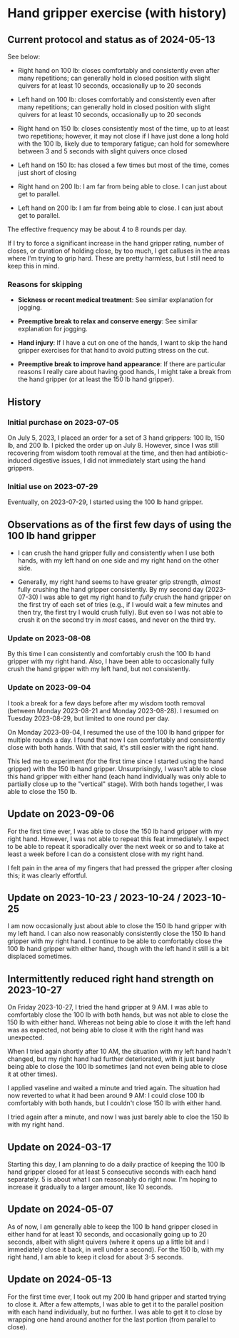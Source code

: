 # Hand gripper exercise (with history)

## Current protocol and status as of 2024-05-13

See below:

* Right hand on 100 lb: closes comfortably and consistently even after
  many repetitions; can generally hold in closed position with slight
  quivers for at least 10 seconds, occasionally up to 20 seconds

* Left hand on 100 lb: closes comfortably and consistently even after
  many repetitions; can generally hold in closed position with slight
  quivers for at least 10 seconds, occasionally up to 20 seconds

* Right hand on 150 lb: closes consistently most of the time, up to at
  least two repetitions; however, it may not close if I have just done
  a long hold with the 100 lb, likely due to temporary fatigue; can
  hold for somewhere between 3 and 5 seconds with slight quivers once
  closed

* Left hand on 150 lb: has closed a few times but most of the time,
  comes just short of closing

* Right hand on 200 lb: I am far from being able to close. I can just
  about get to parallel.

* Left hand on 200 lb: I am far from being able to close. I can just
  about get to parallel.

The effective frequency may be about 4 to 8 rounds per day.

If I try to force a significant increase in the hand gripper rating,
number of closes, or duration of holding close, by too much, I get
calluses in the areas where I'm trying to grip hard. These are pretty
harmless, but I still need to keep this in mind.

### Reasons for skipping

* **Sickness or recent medical treatment**: See similar explanation
  for jogging.

* **Preemptive break to relax and conserve energy**: See similar
  explanation for jogging.

* **Hand injury**: If I have a cut on one of the hands, I want to skip
  the hand gripper exercises for that hand to avoid putting stress
  on the cut.

* **Preemptive break to improve hand appearance**: If there are
  particular reasons I really care about having good hands, I might
  take a break from the hand gripper (or at least the 150 lb hand
  gripper).

## History

### Initial purchase on 2023-07-05

On July 5, 2023, I placed an order for a set of 3 hand grippers: 100
lb, 150 lb, and 200 lb. I picked the order up on July 8. However,
since I was still recovering from wisdom tooth removal at the time,
and then had antibiotic-induced digestive issues, I did not
immediately start using the hand grippers.

### Initial use on 2023-07-29

Eventually, on 2023-07-29, I started using the 100 lb hand gripper.

## Observations as of the first few days of using the 100 lb hand gripper

* I can crush the hand gripper fully and consistently when I use both
  hands, with my left hand on one side and my right hand on the other
  side.

* Generally, my right hand seems to have greater grip strength,
  *almost* fully crushing the hand gripper consistently. By my second
  day (2023-07-30) I was able to get my right hand to *fully* crush
  the hand gripper on the first try of each set of tries (e.g., if I
  would wait a few minutes and then try, the first try I would crush
  fully). But even so I was not able to crush it on the second try in
  *most* cases, and never on the third try.

### Update on 2023-08-08

By this time I can consistently and comfortably crush the 100 lb hand
gripper with my right hand. Also, I have been able to occasionally
fully crush the hand gripper with my left hand, but not consistently.

### Update on 2023-09-04

I took a break for a few days before after my wisdom tooth removal
(between Monday 2023-08-21 and Monday 2023-08-28). I resumed on
Tuesday 2023-08-29, but limited to one round per day.

On Monday 2023-09-04, I resumed the use of the 100 lb hand gripper for
multiple rounds a day. I found that now I can comfortably and
consistently close with both hands. With that said, it's still easier
with the right hand.

This led me to experiment (for the first time since I started using
the hand gripper) with the 150 lb hand gripper. Unsurprisingly, I
wasn't able to close this hand gripper with either hand (each hand
individually was only able to partially close up to the "vertical"
stage). With both hands together, I was able to close the 150 lb.

## Update on 2023-09-06

For the first time ever, I was able to close the 150 lb hand gripper
with my right hand. However, I was not able to repeat this feat
immediately. I expect to be able to repeat it sporadically over the
next week or so and to take at least a week before I can do a
consistent close with my right hand.

I felt pain in the area of my fingers that had pressed the gripper
after closing this; it was clearly effortful.

## Update on 2023-10-23 / 2023-10-24 / 2023-10-25

I am now occasionally just about able to close the 150 lb hand gripper
with my left hand. I can also now reasonably consistently close the
150 lb hand gripper with my right hand. I continue to be able to
comfortably close the 100 lb hand gripper with either hand, though
with the left hand it still is a bit displaced sometimes.

## Intermittently reduced right hand strength on 2023-10-27

On Friday 2023-10-27, I tried the hand gripper at 9 AM. I was able to
comfortably close the 100 lb with both hands, but was not able to
close the 150 lb with either hand. Whereas not being able to close it
with the left hand was as expected, not being able to close it with
the right hand was unexpected.

When I tried again shortly after 10 AM, the situation with my left
hand hadn't changed, but my right hand had further deteriorated, with
it just barely being able to close the 100 lb sometimes (and not even
being able to close it at other times).

I applied vaseline and waited a minute and tried again. The situation
had now reverted to what it had been around 9 AM: I could close 100 lb
comfortably with both hands, but I couldn't close 150 lb with either
hand.

I tried again after a minute, and now I was just barely able to cloe
the 150 lb with my right hand.

## Update on 2024-03-17

Starting this day, I am planning to do a daily practice of keeping the
100 lb hand gripper closed for at least 5 consecutive seconds with
each hand separately. 5 is about what I can reasonably do right
now. I'm hoping to increase it gradually to a larger amount, like 10
seconds.

## Update on 2024-05-07

As of now, I am generally able to keep the 100 lb hand gripper closed
in either hand for at least 10 seconds, and occasionally going up to
20 seconds, albeit with slight quivers (where it opens up a little bit
and I immediately close it back, in well under a second). For the 150
lb, with my right hand, I am able to keep it closd for about 3-5
seconds.

## Update on 2024-05-13

For the first time ever, I took out my 200 lb hand gripper and started
trying to close it. After a few attempts, I was able to get it to the
parallel position with each hand individually, but no further. I was
able to get it to close by wrapping one hand around another for the
last portion (from parallel to close).
